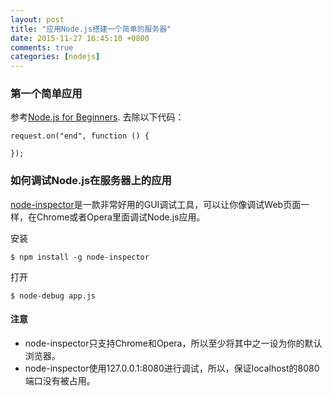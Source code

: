 ```yaml
---
layout: post
title: "应用Node.js搭建一个简单的服务器"
date: 2015-11-27 16:45:10 +0800
comments: true
categories: [nodejs]
---
```


### 第一个简单应用

参考[Node.js for Beginners](http://code.tutsplus.com/tutorials/nodejs-for-beginners--net-26314). 去除以下代码：

```
request.on("end", function () {

});
```

### 如何调试Node.js在服务器上的应用

<!-- more -->

[node-inspector](https://github.com/node-inspector/node-inspector)是一款非常好用的GUI调试工具，可以让你像调试Web页面一样，在Chrome或者Opera里面调试Node.js应用。

安装

```
$ npm install -g node-inspector
```

打开

```
$ node-debug app.js
```

#### 注意

* node-inspector只支持Chrome和Opera，所以至少将其中之一设为你的默认浏览器。
* node-inspector使用127.0.0.1:8080进行调试，所以，保证localhost的8080端口没有被占用。

